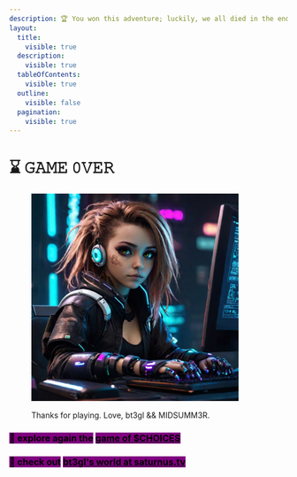 ```yaml
---
description: 🏆 You won this adventure; luckily, we all died in the end.
layout:
  title:
    visible: true
  description:
    visible: true
  tableOfContents:
    visible: true
  outline:
    visible: false
  pagination:
    visible: true
---
```


# ⌛ 𝙶𝙰𝙼𝙴 𝟶𝚅𝙴𝚁

<figure><img src="../../../../.gitbook/assets/avatar.jpg" alt="" width="375"><figcaption><p>Thanks for playing. Love, bt3gl &#x26;&#x26; MIDSUMM3R.</p></figcaption></figure>

### <mark style="background-color:purple;">🚪 explore again t</mark><mark style="background-color:purple;">**he**</mark> [<mark style="background-color:purple;">**game of $CHOICES**</mark>](https://choices.saturnus.tv/)&#x20;

### <mark style="background-color:purple;">**🚪 check out**</mark> [<mark style="background-color:purple;">**bt3gl's world at saturnus.tv**</mark>](https://saturnus.tv/)&#x20;
